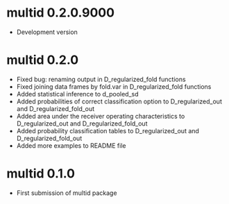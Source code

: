 # multid 0.2.0.9000

* Development version

# multid 0.2.0

* Fixed bug: renaming output in D_regularized_fold functions
* Fixed joining data frames by fold.var in D_regularized_fold functions
* Added statistical inference to d_pooled_sd
* Added probabilities of correct classification option to D_regularized_out and D_regularized_fold_out
* Added area under the receiver operating characteristics to D_regularized_out and D_regularized_fold_out
* Added probability classification tables to D_regularized_out and D_regularized_fold_out
* Added more examples to README file

# multid 0.1.0

* First submission of multid package
